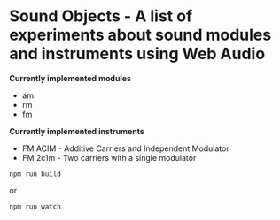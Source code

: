 # Sound Objects - A list of experiments about sound modules and instruments using Web Audio

**Currently implemented modules**
* am 
* rm
* fm

**Currently implemented instruments**
* FM ACIM - Additive Carriers and Independent Modulator
* FM 2c1m - Two carriers with a single modulator

```
npm run build
```

or

```
npm run watch
```

